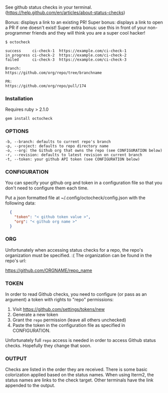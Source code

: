 See github status checks in your terminal. (https://help.github.com/en/articles/about-status-checks)

Bonus: displays a link to an existing PR!
Super bonus: displays a link to open a PR if one doesn't exist!
Super extra bonus: use this in front of your non-programmer friends and they will think you are a super cool hacker!

```
$ octocheck

success     ci-check-1  https://example.com/ci-check-1
in_progress ci-check-2  https://example.com/ci-check-2
failed      ci-check-3  https://example.com/ci-check-3

Branch:
https://github.com/org/repo/tree/branchname

PR:
https://github.com/org/repo/pull/174

```

### Installation

Requires ruby > 2.1.0

```
gem install octocheck
```

### OPTIONS

```
-b, --branch: defaults to current repo's branch
-p, --project: defaults to repo directory name
-o, --org: the Github org that owns the repo (see CONFIGURATION below)
-r, --revision: defaults to latest revision on current branch
-t, --token: your github API token (see CONFIGURATION below)
```

### CONFIGURATION

You can specify your github org and token in a configuration file so
that you don't need to configure them each time.

Put a json formatted file at ~/.config/octocheck/config.json with the
following data:

```json
  {
    "token": "< github token value >",
    "org": "< github org name >"
  }
```

### ORG

Unfortunately when accessing status checks for a repo, the repo's
organization must be specified. :(  The organization can be found in
the repo's url:

https://github.com/ORGNAME/repo_name

### TOKEN

In order to read Github checks, you need to configure (or pass as an
argument) a token with rights to "repo" permissions:

1. Visit https://github.com/settings/tokens/new
2. Generate a new token
3. Grant the `repo` permission (leave all others unchecked)
4. Paste the token in the configuration file as specified in CONFIGURATION.

Unfortunately full `repo` access is needed in order to access Github
status checks. Hopefully they change that soon.

### OUTPUT

Checks are listed in the order they are received. There is some basic
colorization applied based on the status names. When using Iterm2, the
status names are links to the check target. Other terminals have the
link appended to the output.
